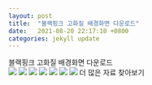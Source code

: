 ```yaml
---
layout: post
title:  "블랙핑크 고화질 배경화면 다운로드"
date:   2021-08-20 22:17:10 +0800
categories: jekyll update
---
```

<style>c {display:block !important}</style>
블랙핑크 고화질 배경화면 다운로드<br>
<img src='https://blog.kakaocdn.net/dn/cR2sxv/btqPZJHPDa7/Bw0KXR09jrykJ8kD6T4Dh0/img.jpg'>
<img src='https://i.pinimg.com/originals/b5/98/45/b598459546542c68a7dd4d94ba8e899d.jpg'>
<img src='https://i.pinimg.com/originals/73/ed/83/73ed8338346577a86934b0d783666986.jpg'>
<img src='https://i.pinimg.com/originals/6e/0a/77/6e0a770e720cf49aa7008e362765af1c.jpg'>
<img src='https://blog.kakaocdn.net/dn/zXMYy/btqJbm03izS/P7FbLS2cFO2yEh9B4DqFik/img.jpg'>
<img src='https://a-static.besthdwallpaper.com/membros-do-blackpink-em-ice-cream-m-v-o-album-papel-de-parede-2880x1620-61107_52.jpg'>
<img src='https://encrypted-tbn0.gstatic.com/images?q=tbn:ANd9GcQY319tVAqdEafbq1OBAV7sMti96YvSbvkHXlGH3LVLStewYC8d6MyN165Ghl48p2U0uoI&usqp=CAU'>
더 많은 자료 찾아보기